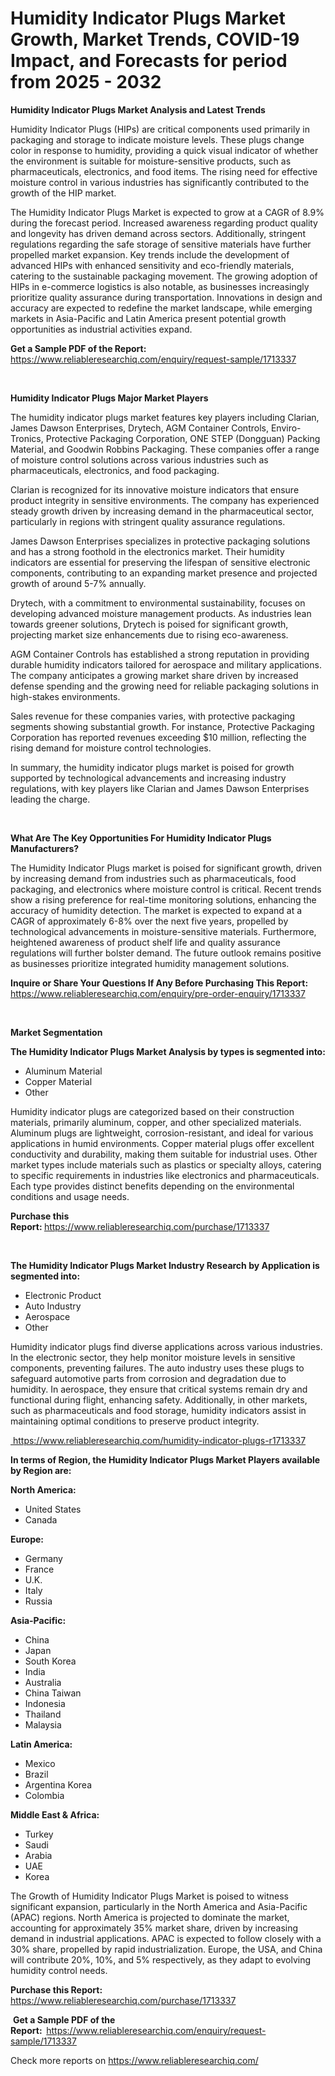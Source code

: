 <p><h1>Humidity Indicator Plugs Market Growth, Market Trends, COVID-19 Impact, and Forecasts for period from 2025 - 2032</h1></p><p><strong>Humidity Indicator Plugs Market Analysis and Latest Trends</strong></p>
<p><p>Humidity Indicator Plugs (HIPs) are critical components used primarily in packaging and storage to indicate moisture levels. These plugs change color in response to humidity, providing a quick visual indicator of whether the environment is suitable for moisture-sensitive products, such as pharmaceuticals, electronics, and food items. The rising need for effective moisture control in various industries has significantly contributed to the growth of the HIP market.</p><p>The Humidity Indicator Plugs Market is expected to grow at a CAGR of 8.9% during the forecast period. Increased awareness regarding product quality and longevity has driven demand across sectors. Additionally, stringent regulations regarding the safe storage of sensitive materials have further propelled market expansion. Key trends include the development of advanced HIPs with enhanced sensitivity and eco-friendly materials, catering to the sustainable packaging movement. The growing adoption of HIPs in e-commerce logistics is also notable, as businesses increasingly prioritize quality assurance during transportation. Innovations in design and accuracy are expected to redefine the market landscape, while emerging markets in Asia-Pacific and Latin America present potential growth opportunities as industrial activities expand.</p></p>
<p><strong>Get a Sample PDF of the Report:&nbsp;</strong> <a href="https://www.reliableresearchiq.com/enquiry/request-sample/1713337?utm_campaign=1159&utm_medium=2&utm_source=Github&utm_content=ia&utm_term=11012025&utm_id=humidity-indicator-plugs">https://www.reliableresearchiq.com/enquiry/request-sample/1713337</a></p>
<p>&nbsp;</p>
<p><strong>Humidity Indicator Plugs Major Market Players</strong></p>
<p><p>The humidity indicator plugs market features key players including Clarian, James Dawson Enterprises, Drytech, AGM Container Controls, Enviro-Tronics, Protective Packaging Corporation, ONE STEP (Dongguan) Packing Material, and Goodwin Robbins Packaging. These companies offer a range of moisture control solutions across various industries such as pharmaceuticals, electronics, and food packaging.</p><p>Clarian is recognized for its innovative moisture indicators that ensure product integrity in sensitive environments. The company has experienced steady growth driven by increasing demand in the pharmaceutical sector, particularly in regions with stringent quality assurance regulations.</p><p>James Dawson Enterprises specializes in protective packaging solutions and has a strong foothold in the electronics market. Their humidity indicators are essential for preserving the lifespan of sensitive electronic components, contributing to an expanding market presence and projected growth of around 5-7% annually.</p><p>Drytech, with a commitment to environmental sustainability, focuses on developing advanced moisture management products. As industries lean towards greener solutions, Drytech is poised for significant growth, projecting market size enhancements due to rising eco-awareness.</p><p>AGM Container Controls has established a strong reputation in providing durable humidity indicators tailored for aerospace and military applications. The company anticipates a growing market share driven by increased defense spending and the growing need for reliable packaging solutions in high-stakes environments.</p><p>Sales revenue for these companies varies, with protective packaging segments showing substantial growth. For instance, Protective Packaging Corporation has reported revenues exceeding $10 million, reflecting the rising demand for moisture control technologies.</p><p>In summary, the humidity indicator plugs market is poised for growth supported by technological advancements and increasing industry regulations, with key players like Clarian and James Dawson Enterprises leading the charge.</p></p>
<p>&nbsp;</p>
<p><strong>What Are The Key Opportunities For Humidity Indicator Plugs Manufacturers?</strong></p>
<p><p>The Humidity Indicator Plugs market is poised for significant growth, driven by increasing demand from industries such as pharmaceuticals, food packaging, and electronics where moisture control is critical. Recent trends show a rising preference for real-time monitoring solutions, enhancing the accuracy of humidity detection. The market is expected to expand at a CAGR of approximately 6-8% over the next five years, propelled by technological advancements in moisture-sensitive materials. Furthermore, heightened awareness of product shelf life and quality assurance regulations will further bolster demand. The future outlook remains positive as businesses prioritize integrated humidity management solutions.</p></p>
<p><strong>Inquire or Share Your Questions If Any Before Purchasing This Report:</strong> <a href="https://www.reliableresearchiq.com/enquiry/pre-order-enquiry/1713337?utm_campaign=1159&utm_medium=2&utm_source=Github&utm_content=ia&utm_term=11012025&utm_id=humidity-indicator-plugs">https://www.reliableresearchiq.com/enquiry/pre-order-enquiry/1713337</a></p>
<p>&nbsp;</p>
<p><strong>Market Segmentation</strong></p>
<p><strong>The Humidity Indicator Plugs Market Analysis by types is segmented into:</strong></p>
<p><ul><li>Aluminum Material</li><li>Copper Material</li><li>Other</li></ul></p>
<p><p>Humidity indicator plugs are categorized based on their construction materials, primarily aluminum, copper, and other specialized materials. Aluminum plugs are lightweight, corrosion-resistant, and ideal for various applications in humid environments. Copper material plugs offer excellent conductivity and durability, making them suitable for industrial uses. Other market types include materials such as plastics or specialty alloys, catering to specific requirements in industries like electronics and pharmaceuticals. Each type provides distinct benefits depending on the environmental conditions and usage needs.</p></p>
<p><strong>Purchase this Report:&nbsp;</strong><a href="https://www.reliableresearchiq.com/purchase/1713337?utm_campaign=1159&utm_medium=2&utm_source=Github&utm_content=ia&utm_term=11012025&utm_id=humidity-indicator-plugs">https://www.reliableresearchiq.com/purchase/1713337</a></p>
<p>&nbsp;</p>
<p><strong>The Humidity Indicator Plugs Market Industry Research by Application is segmented into:</strong></p>
<p><ul><li>Electronic Product</li><li>Auto Industry</li><li>Aerospace</li><li>Other</li></ul></p>
<p><p>Humidity indicator plugs find diverse applications across various industries. In the electronic sector, they help monitor moisture levels in sensitive components, preventing failures. The auto industry uses these plugs to safeguard automotive parts from corrosion and degradation due to humidity. In aerospace, they ensure that critical systems remain dry and functional during flight, enhancing safety. Additionally, in other markets, such as pharmaceuticals and food storage, humidity indicators assist in maintaining optimal conditions to preserve product integrity.</p></p>
<p><a href="https://www.reliableresearchiq.com/humidity-indicator-plugs-r1713337?utm_campaign=1159&utm_medium=2&utm_source=Github&utm_content=ia&utm_term=11012025&utm_id=humidity-indicator-plugs">&nbsp;https://www.reliableresearchiq.com/humidity-indicator-plugs-r1713337</a></p>
<p><strong>In terms of Region, the Humidity Indicator Plugs Market Players available by Region are:</strong></p>
<p>
    <p> <strong> North America: </strong>
        <ul>
            <li>United States</li>
            <li>Canada</li>
        </ul>
        </p> 
    <p> <strong> Europe: </strong>
        <ul>
            <li>Germany</li>
            <li>France</li>
            <li>U.K.</li>
            <li>Italy</li>
            <li>Russia</li>
        </ul>
        </p> 
    <p> <strong> Asia-Pacific: </strong>
        <ul>
            <li>China</li>
            <li>Japan</li>
            <li>South Korea</li>
            <li>India</li>
            <li>Australia</li>
            <li>China Taiwan</li>
            <li>Indonesia</li>
            <li>Thailand</li>
            <li>Malaysia</li>
        </ul>
        </p> 
    <p> <strong> Latin America: </strong>
        <ul>
            <li>Mexico</li>
            <li>Brazil</li>
            <li>Argentina Korea</li>
            <li>Colombia</li>
        </ul>
        </p> 
    <p> <strong> Middle East & Africa: </strong>
        <ul>
            <li>Turkey</li>
            <li>Saudi</li>
            <li>Arabia</li>
            <li>UAE</li>
            <li>Korea</li>
        </ul>
    </p>
    </p>
<p><p>The Growth of Humidity Indicator Plugs Market is poised to witness significant expansion, particularly in the North America and Asia-Pacific (APAC) regions. North America is projected to dominate the market, accounting for approximately 35% market share, driven by increasing demand in industrial applications. APAC is expected to follow closely with a 30% share, propelled by rapid industrialization. Europe, the USA, and China will contribute 20%, 10%, and 5% respectively, as they adapt to evolving humidity control needs.</p></p>
<p><strong>Purchase this Report: </strong><a href="https://www.reliableresearchiq.com/purchase/1713337?utm_campaign=1159&utm_medium=2&utm_source=Github&utm_content=ia&utm_term=11012025&utm_id=humidity-indicator-plugs">https://www.reliableresearchiq.com/purchase/1713337</a></p>
<p>&nbsp;<strong>Get a Sample PDF of the Report:&nbsp;&nbsp;</strong><a href="https://www.reliableresearchiq.com/enquiry/request-sample/1713337?utm_campaign=1159&utm_medium=2&utm_source=Github&utm_content=ia&utm_term=11012025&utm_id=humidity-indicator-plugs">https://www.reliableresearchiq.com/enquiry/request-sample/1713337</a></p>
<p><strong></strong></p>
<p>Check more reports on <a href="https://www.reliableresearchiq.com/?utm_campaign=1159&utm_medium=2&utm_source=Github&utm_content=ia&utm_term=11012025&utm_id=humidity-indicator-plugs">https://www.reliableresearchiq.com/</a></p>